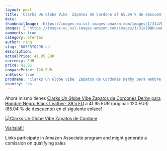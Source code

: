 ```yaml
---
layout: post
title: 'Clarks Un Globe Vibe  Zapatos de Cordone al 65.04 % de descuento'
date: 
thumbnailImage: 'https://images-eu.ssl-images-amazon.com/images/I/31a7BQHLwaL._SL200_.jpg'
images: [ 'https://images-eu.ssl-images-amazon.com/images/I/31a7BQHLwaL._SL200_.jpg' ]
comments: true
category: ofertas
author: ring
slug: 'B07FQYQJ9R-es'
description:
actualPrice: 41.95 EUR
currency: EUR
price: 41.95
comparePrice: 120 EUR
inStock: true
prodname: 'Clarks Un Globe Vibe  Zapatos de Cordones Derby para Hombre  Negro  Black Leather-   39.5 EU'
country: 'es'
---
```


Ahora mismo tienes [Clarks Un Globe Vibe  Zapatos de Cordones Derby para Hombre  Negro  Black Leather-   39.5 EU](https://www.amazon.es/dp/B07FQYQJ9R/?tag=tolees-21) a 41.95 EUR (original: 120 EUR) (65.04 %  de descuento) en el siguiente enlace!

[![Clarks Un Globe Vibe  Zapatos de Cordone](https://images-eu.ssl-images-amazon.com/images/I/31a7BQHLwaL._SL200_.jpg)](https://www.amazon.es/dp/B07FQYQJ9R/?tag=tolees-21)

[Visítala!!!](https://www.amazon.es/dp/B07FQYQJ9R/?tag=tolees-21)

Links participate in Amazon Associate program and might generate a comission on qualifying sales
